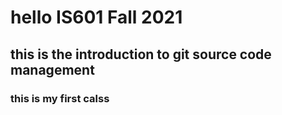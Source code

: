 # hello IS601 Fall 2021
## this is the introduction to git source code management
### this is my first calss 
